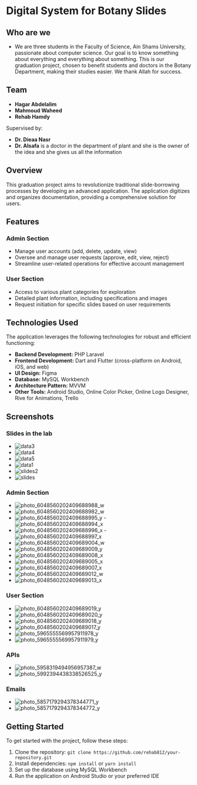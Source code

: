 # Digital System for Botany Slides

## Who are we
- We are three students in the Faculty of Science, Ain Shams University, passionate about computer science. Our goal is to know something about everything and everything about something. This is our graduation project, chosen to benefit students and doctors in the Botany Department, making their studies easier. We thank Allah for success.

## Team
- **Hagar Abdelalim**
- **Mahmoud Waheed**
- **Rehab Hamdy**
  
Supervised by:
- **Dr. Dieaa Nasr**
- **Dr. Alsafa** is a doctor in the department of plant and she is the owner of the idea and she gives us all the information

## Overview

This graduation project aims to revolutionize traditional slide-borrowing processes by developing an advanced application. The application digitizes and organizes documentation, providing a comprehensive solution for users.

## Features

### Admin Section
- Manage user accounts (add, delete, update, view)
- Oversee and manage user requests (approve, edit, view, reject)
- Streamline user-related operations for effective account management

### User Section
- Access to various plant categories for exploration
- Detailed plant information, including specifications and images
- Request initiation for specific slides based on user requirements

## Technologies Used

The application leverages the following technologies for robust and efficient functioning:

- **Backend Development:** PHP Laravel
- **Frontend Development:** Dart and Flutter (cross-platform on Android, iOS, and web)
- **UI Design:** Figma
- **Database:** MySQL Workbench
- **Architecture Pattern:** MVVM
- **Other Tools:** Android Studio, Online Color Picker, Online Logo Designer, Rive for Animations, Trello

## Screenshots
### Slides in the lab
- ![data3](https://github.com/rehab812/Digital-System-for-Botany-Slides/assets/80859649/eb2c15d2-4d17-42ad-9a0d-40cef47f1bbe)
- ![data4](https://github.com/rehab812/Digital-System-for-Botany-Slides/assets/80859649/67a60674-deaf-4893-9bf2-e7eec7b7299e)
- ![data5](https://github.com/rehab812/Digital-System-for-Botany-Slides/assets/80859649/0fdd0a52-1517-41e7-82c7-072548550043)
- ![data1](https://github.com/rehab812/Digital-System-for-Botany-Slides/assets/80859649/c74f0293-72d6-489a-b3fb-b2c7c2f82c6b)
- ![slides2](https://github.com/rehab812/Digital-System-for-Botany-Slides/assets/80859649/08a18c9b-7a61-4abd-930f-c481ccb30709)
- ![slides](https://github.com/rehab812/Digital-System-for-Botany-Slides/assets/80859649/ee293ad7-e27b-423f-aacf-7b1d5910327f)

### Admin Section
- ![photo_6048560202409688988_w](https://github.com/rehab812/Digital-System-for-Botany-Slides/assets/80859649/5fe7a369-45d2-4349-a4d7-6e64bbf4eac1)
- ![photo_6048560202409688982_w](https://github.com/rehab812/Digital-System-for-Botany-Slides/assets/80859649/52fc780c-29fe-4668-a05c-bf8ace879679)
- ![photo_6048560202409688995_y](https://github.com/rehab812/Digital-System-for-Botany-Slides/assets/80859649/298cbcab-430d-4a12-bea7-05678dd3c5fe) - ![photo_6048560202409688994_x](https://github.com/rehab812/Digital-System-for-Botany-Slides/assets/80859649/ff9de956-ca4b-4eb9-8f7e-758dd2045601)
- ![photo_6048560202409688996_x](https://github.com/rehab812/Digital-System-for-Botany-Slides/assets/80859649/eb29a4dc-e555-431b-a2ed-28aaaaf2629e) - ![photo_6048560202409688997_x](https://github.com/rehab812/Digital-System-for-Botany-Slides/assets/80859649/7b667e56-bace-48d2-8815-0aa5a0489322)
- ![photo_6048560202409689004_w](https://github.com/rehab812/Digital-System-for-Botany-Slides/assets/80859649/730100b3-a264-422b-87ab-2dc5e40e8341)
- ![photo_6048560202409689009_y](https://github.com/rehab812/Digital-System-for-Botany-Slides/assets/80859649/a8c22a23-40e6-408b-93c5-8e5a3cb613ce)
- ![photo_6048560202409689008_x](https://github.com/rehab812/Digital-System-for-Botany-Slides/assets/80859649/fbfd8276-00bf-4a6a-8543-d08bf4b50555)
- ![photo_6048560202409689005_x](https://github.com/rehab812/Digital-System-for-Botany-Slides/assets/80859649/d33b51de-65b7-4785-8b65-d8267409bee3)
- ![photo_6048560202409689007_x](https://github.com/rehab812/Digital-System-for-Botany-Slides/assets/80859649/e9c4ce46-fb5b-41a5-ad0a-2cd1e1f1ec44)
- ![photo_6048560202409689012_w](https://github.com/rehab812/Digital-System-for-Botany-Slides/assets/80859649/aedd2106-229f-45f2-812f-b7c501c190c3)
- ![photo_6048560202409689013_x](https://github.com/rehab812/Digital-System-for-Botany-Slides/assets/80859649/5dbf95d6-f129-405f-89cd-1c83a447998f)
 
### User Section
- ![photo_6048560202409689019_y](https://github.com/rehab812/Digital-System-for-Botany-Slides/assets/80859649/ee617a3b-bf36-400c-8ea7-09661620fb8a)
- ![photo_6048560202409689020_y](https://github.com/rehab812/Digital-System-for-Botany-Slides/assets/80859649/2d6e965b-8c8c-41b4-a287-b3b1ef8c95c9)
- ![photo_6048560202409689018_y](https://github.com/rehab812/Digital-System-for-Botany-Slides/assets/80859649/eb34132a-8f78-4a9d-8aa7-bb2835acd5a4)
- ![photo_6048560202409689017_y](https://github.com/rehab812/Digital-System-for-Botany-Slides/assets/80859649/279e9d7c-62a0-451e-b766-3ada3baeaac9)
- ![photo_5965555569957911978_y](https://github.com/rehab812/Digital-System-for-Botany-Slides/assets/80859649/9f23ce65-4c3b-4108-926f-606b13009774)
- ![photo_5965555569957911979_y](https://github.com/rehab812/Digital-System-for-Botany-Slides/assets/80859649/d1f921a2-f69c-41e2-9c07-d0206119450e)

### APIs
- ![photo_5958319494956957387_w](https://github.com/rehab812/Digital-System-for-Botany-Slides/assets/80859649/ea8602f7-bc85-4716-b28c-ecced7bf69c7)
- ![photo_5992394438338526525_y](https://github.com/rehab812/Digital-System-for-Botany-Slides/assets/80859649/2e5cdde2-d3c6-4092-a29f-817456619da2)

### Emails 
- ![photo_5857179294378344771_y](https://github.com/rehab812/Digital-System-for-Botany-Slides/assets/80859649/0b30291d-6833-482c-a7b5-0d816f2cfe84)
- ![photo_5857179294378344772_y](https://github.com/rehab812/Digital-System-for-Botany-Slides/assets/80859649/1b14d737-5741-4503-9d1c-a78ba5b7819a)
 
## Getting Started

To get started with the project, follow these steps:

1. Clone the repository: `git clone https://github.com/rehab812/your-repository.git`
2. Install dependencies: `npm install` or `yarn install`
3. Set up the database using MySQL Workbench
4. Run the application on Android Studio or your preferred IDE


